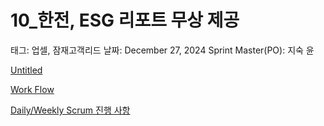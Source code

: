 # 10_한전, ESG 리포트 무상 제공

태그: 업셀, 잠재고객리드
날짜: December 27, 2024
Sprint Master(PO): 지숙 윤

[Untitled](Untitled%20169e98ce7f718001a2dcc88452bfdddb.csv)

[Work Flow](Work%20Flow%20169e98ce7f718035be89efe8f7359a39.csv)

[Daily/Weekly Scrum 진행 사항](Daily%20Weekly%20Scrum%20%E1%84%8C%E1%85%B5%E1%86%AB%E1%84%92%E1%85%A2%E1%86%BC%20%E1%84%89%E1%85%A1%E1%84%92%E1%85%A1%E1%86%BC%20169e98ce7f71801b8a20c775d597910a.csv)